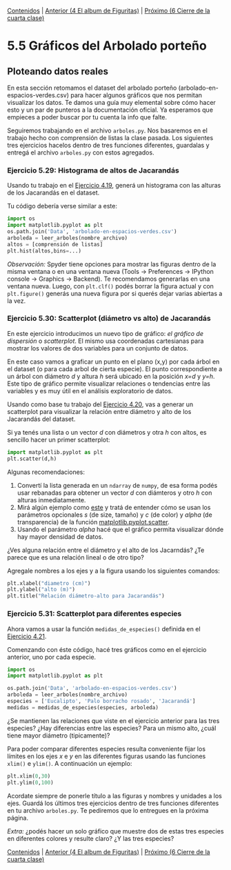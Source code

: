[Contenidos](../Contenidos.md) \| [Anterior (4 El album de Figuritas)](04_Figuritas.md) \| [Próximo (6 Cierre de la cuarta clase)](06_Cierre.md)

# 5.5 Gráficos del Arbolado porteño

## Ploteando datos reales

En esta sección retomamos el dataset del arbolado porteño (arbolado-en-espacios-verdes.csv) para hacer algunos gráficos que nos permitan visualizar los datos. Te damos una guía muy elemental sobre cómo hacer esto y un par de punteros a la documentación oficial. Ya esperamos que empieces a poder buscar por tu cuenta la info que falte.

Seguiremos trabajando en el archivo `arboles.py`. Nos basaremos en el trabajo hecho con comprensión de listas la clase pasada. Los siguientes tres ejercicios hacelos dentro de tres funciones diferentes, guardalas y entregá el archivo `arboles.py` con estos agregados.

### Ejercicio 5.29: Histograma de altos de Jacarandás
Usando tu trabajo en el [Ejercicio 4.19](../04_Listas_y_Listas/06_Arboles2_LC.md#ejercicio-419-lista-de-altos-de-jacarandá), generá un histograma con las alturas de los Jacarandás en el dataset.

Tu código debería verse similar a este:

```python
import os
import matplotlib.pyplot as plt
os.path.join('Data', 'arbolado-en-espacios-verdes.csv')
arboleda = leer_arboles(nombre_archivo)
altos = [comprensión de listas]
plt.hist(altos,bins=...)
```

_Observación:_ Spyder tiene opciones para mostrar las figuras dentro de la misma ventana o en una ventana nueva (Tools -> Preferences -> IPython console -> Graphics -> Backend). Te recomendamos generarlas en una ventana nueva. Luego, con `plt.clf()` podés borrar la figura actual y con `plt.figure()` generás una nueva figura por si querés dejar varias abiertas a la vez.

### Ejercicio 5.30: Scatterplot (diámetro vs alto) de Jacarandás
En este ejercicio introducimos un nuevo tipo de gráfico: _el gráfico de dispersión_  o _scatterplot_. El mismo usa coordenadas cartesianas para mostrar los valores de dos variables para un conjunto de datos. 

En este caso vamos a graficar un punto en el plano (x,y) por cada árbol en el dataset (o para cada arbol de cierta especie). El punto correspondiente a un árbol con diámetro *d* y altura *h* será ubicado en la posición *x=d* y *y=h*. Este tipo de gráfico permite visualizar relaciones o tendencias entre las variables y es muy útil en el análisis exploratorio de datos.

Usando como base tu trabajo del [Ejercicio 4.20](../04_Listas_y_Listas/06_Arboles2_LC.md#ejercicio-420-lista-de-altos-y-diámetros-de-jacarandá), vas a generar un scatterplot para visualizar la relación entre diámetro y alto de los Jacarandás del dataset.

Si ya tenés una lista o un vector *d* con diámetros y otra *h* con altos, es sencillo hacer un primer scatterplot:

```python
import matplotlib.pyplot as plt
plt.scatter(d,h)
```

Algunas recomendaciones:
1. Convertí la lista generada en un `ndarray` de `numpy`, de esa forma podés usar rebanadas para obtener un vector *d* con diámteros y otro *h* con alturas inmediatamente.
2. Mirá algún ejemplo como [este](https://matplotlib.org/3.3.1/gallery/shapes_and_collections/scatter.html#sphx-glr-gallery-shapes-and-collections-scatter-py) y tratá de entender cómo se usan los parámetros opcionales *s* (de size, tamaño) y *c* (de color) y *alpha* (de transparencia) de la función [matplotlib.pyplot.scatter](https://matplotlib.org/3.3.1/api/_as_gen/matplotlib.pyplot.scatter.html#matplotlib.pyplot.scatter). 
3. Usando el parámetro *alpha* hacé que el gráfico permita visualizar dónde hay mayor densidad de datos.

¿Ves alguna relación entre el diámetro y el alto de los Jacarndás? ¿Te parece que es una relación lineal o de otro tipo?

Agregale nombres a los ejes y a la figura usando los siguientes comandos:
```python
plt.xlabel("diametro (cm)")
plt.ylabel("alto (m)")
plt.title("Relación diámetro-alto para Jacarandás")
```

### Ejercicio 5.31: Scatterplot para diferentes especies
Ahora vamos a usar la función `medidas_de_especies()` definida en el [Ejercicio 4.21](../04_Listas_y_Listas/06_Arboles2_LC.md#ejercicio-421-diccionario-con-medidas).

Comenzando con éste código, hacé tres gráficos como en el ejercicio anterior, uno por cada especie.

```python
import os
import matplotlib.pyplot as plt

os.path.join('Data', 'arbolado-en-espacios-verdes.csv')
arboleda = leer_arboles(nombre_archivo)
especies = ['Eucalipto', 'Palo borracho rosado', 'Jacarandá']
medidas = medidas_de_especies(especies, arboleda)
```

¿Se mantienen las relaciones que viste en el ejercicio anterior para las tres especies? ¿Hay diferencias entre las especies? Para un mismo alto, ¿cuál tiene mayor diámetro (tipicamente)?

Para poder comparar diferentes especies resulta conveniente fijar los límites en los ejes *x* e *y* en las diferentes figuras usando las funciones `xlim()` e  `ylim()`. A continuación un ejemplo:
```python
plt.xlim(0,30) 
plt.ylim(0,100) 
```

Acordate siempre de ponerle título a las figuras y nombres y unidades a los ejes. Guardá los últimos tres ejercicios dentro de tres funciones diferentes en tu archivo `arboles.py`. Te pediremos que lo entregues en la próxima página.

_Extra:_ ¿podés hacer un solo gráfico que muestre dos de estas tres especies en diferentes colores y resulte claro? ¿Y las tres especies?

[Contenidos](../Contenidos.md) \| [Anterior (4 El album de Figuritas)](04_Figuritas.md) \| [Próximo (6 Cierre de la cuarta clase)](06_Cierre.md)


